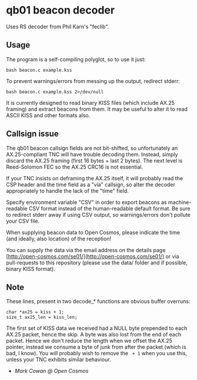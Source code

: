 # qb01 beacon decoder

Uses RS decoder from Phil Karn's "feclib".

## Usage

The program is a self-compiling polyglot, so to use it just:

	bash beacon.c example.kss

To prevent warnings/errors from messing up the output, redirect stderr:

	bash beacon.c example.kss 2>/dev/null

It is currently designed to read binary KISS files (which include AX.25 framing) and extract beacons from them.
It may be useful to alter it to read ASCII KISS and other formats also.

## Callsign issue

The qb01 beacon callsign fields are not bit-shifted, so unfortunately an AX.25-compliant TNC will have trouble decoding them.
Instead, simply discard the AX.25 framing (first 16 bytes + last 2 bytes).
The next level is Reed-Solomon FEC so the AX.25 CRC16 is not essential.

If your TNC insists on deframing the AX.25 itself, it will probably read the CSP header and the time field as a "via" callsign, so alter the decoder appropriately to handle the lack of the "time" field.

Specify environment variable "CSV" in order to export beacons as machine-readable CSV format instead of the human-readable default format.
	Be sure to redirect stderr away if using CSV output, so warnings/errors don't pollute your CSV file.

When supplying beacon data to Open Cosmos, please indicate the time (and ideally, also location) of the reception!

You can supply the data via the email address on the details page [http://open-cosmos.com/se01/](http://open-cosmos.com/se01/) or via pull-requests to this repository (please use the data/ folder and if possible, binary KISS format).

## Note

These lines, present in two decode\_\* functions are obvious buffer overruns:

	char *ax25 = kiss + 1;
	size_t ax25_len = kiss_len;

The first set of KISS data we received had a NULL byte prepended to each AX.25 packet, hence the skip.
A byte was also lost from the end of each packet.  Hence we don't reduce the length when we offset the AX.25 pointer, instead we consume a byte of junk from after the packet (which is bad, I know).
You will probably wish to remove the ` + 1` when you use this, unless your TNC exhibits similar behaviour.

 - _Mark Cowan @ Open Cosmos_
